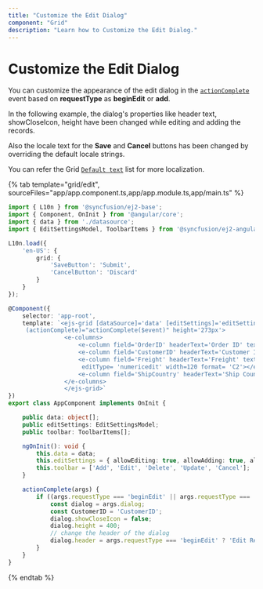 ```yaml
---
title: "Customize the Edit Dialog"
component: "Grid"
description: "Learn how to Customize the Edit Dialog."
---
```


# Customize the Edit Dialog

You can customize the appearance of the edit dialog in the [`actionComplete`](../../api/grid/#actioncomplete) event based on **requestType** as **beginEdit** or **add**.

In the following example, the dialog's properties like header text, showCloseIcon, height have been changed while editing and adding the records.

Also the locale text for the **Save** and **Cancel** buttons has been changed by overriding the default locale strings.

You can refer the Grid [`Default text`](../global-local/) list for more localization.

{% tab template="grid/edit", sourceFiles="app/app.component.ts,app/app.module.ts,app/main.ts" %}

```typescript
import { L10n } from '@syncfusion/ej2-base';
import { Component, OnInit } from '@angular/core';
import { data } from './datasource';
import { EditSettingsModel, ToolbarItems } from '@syncfusion/ej2-angular-grids';

L10n.load({
    'en-US': {
        grid: {
            'SaveButton': 'Submit',
            'CancelButton': 'Discard'
        }
    }
});

@Component({
    selector: 'app-root',
    template: `<ejs-grid [dataSource]='data' [editSettings]='editSettings' [toolbar]='toolbar'
     (actionComplete)="actionComplete($event)" height='273px'>
                <e-columns>
                    <e-column field='OrderID' headerText='Order ID' textAlign='Right' isPrimaryKey='true' width=100></e-column>
                    <e-column field='CustomerID' headerText='Customer ID' width=120></e-column>
                    <e-column field='Freight' headerText='Freight' textAlign= 'Right'
                     editType= 'numericedit' width=120 format= 'C2'></e-column>
                    <e-column field='ShipCountry' headerText='Ship Country' editType= 'dropdownedit' width=150></e-column>
                </e-columns>
                </ejs-grid>`
})
export class AppComponent implements OnInit {

    public data: object[];
    public editSettings: EditSettingsModel;
    public toolbar: ToolbarItems[];

    ngOnInit(): void {
        this.data = data;
        this.editSettings = { allowEditing: true, allowAdding: true, allowDeleting: true, mode: 'Dialog' };
        this.toolbar = ['Add', 'Edit', 'Delete', 'Update', 'Cancel'];
    }

    actionComplete(args) {
        if ((args.requestType === 'beginEdit' || args.requestType === 'add')) {
            const dialog = args.dialog;
            const CustomerID = 'CustomerID';
            dialog.showCloseIcon = false;
            dialog.height = 400;
            // change the header of the dialog
            dialog.header = args.requestType === 'beginEdit' ? 'Edit Record of ' + args.rowData['CustomerID'] : 'New Customer';
        }
    }
}


```

{% endtab %}
